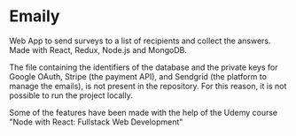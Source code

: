 # Emaily

Web App to send surveys to a list of recipients and collect the answers. Made with React, Redux, Node.js and MongoDB.

The file containing the identifiers of the database and the private keys for Google OAuth, Stripe (the payment API), and Sendgrid (the platform to manage the emails), is not present in the repository. For this reason, it is not possible to run the project locally.

Some of the features have been made with the help of the Udemy course "Node with React: Fullstack Web Development"
